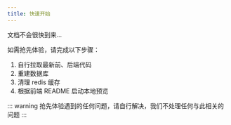 ```yaml
---
title: 快速开始
---
```


文档不会很快到来...

如需抢先体验，请完成以下步骤：

1. 自行拉取最新前、后端代码
2. 重建数据库
3. 清理 redis 缓存
4. 根据前端 README 启动本地预览

::: warning
抢先体验遇到的任何问题，请自行解决，我们不处理任何与此相关的问题
:::